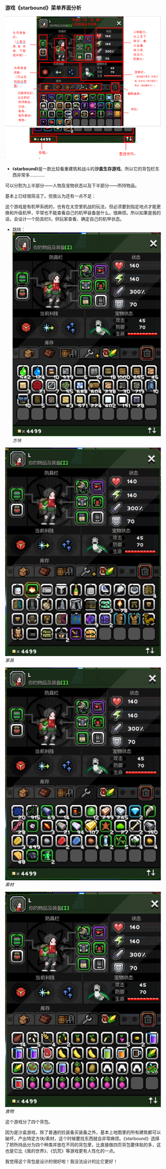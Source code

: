 ### 游戏《starbound》菜单界面分析

![](https://github.com/realwusang/pictures/blob/master/%E5%9B%BE%E7%89%87/QQ%E6%88%AA%E5%9B%BE20180523113148.png?raw=true)
![](https://github.com/realwusang/pictures/blob/master/%E5%9B%BE%E7%89%87/QQ%E6%88%AA%E5%9B%BE20180523113200.png?raw=true)

- 《**starbound**》是一款比较看重建筑和战斗的**沙盒生存游戏**。所以它的背包栏东西非常多…………

可以分割为上半部分——人物及宠物状态以及下半部分——所持物品。

基本上已经很简洁了。但我认为还有一点不足：

这个游戏是有机甲系统的，也有在太空里机战的玩法，但必须要到指定地点才能更换和升级机甲，平常也不能查看自己的机甲装备是什么，很麻烦。所以如果是我的话，会设计一个防具栏Ⅱ，供玩家查看、确定自己的机甲状态。

- 跳转：
![](https://github.com/realwusang/pictures/blob/master/%E5%9B%BE%E7%89%87/%E7%AC%AC%E4%B8%89%E6%9C%9F1.png?raw=true)
*方块*

![](https://github.com/realwusang/pictures/blob/master/%E5%9B%BE%E7%89%87/%E7%AC%AC%E4%B8%89%E6%9C%9F2.png?raw=true)
*家具*

![](https://github.com/realwusang/pictures/blob/master/%E5%9B%BE%E7%89%87/%E7%AC%AC%E4%B8%89%E6%9C%9F3.png?raw=true)
*素材*

![](https://github.com/realwusang/pictures/blob/master/%E5%9B%BE%E7%89%87/%E7%AC%AC%E4%B8%89%E6%9C%9F4.png?raw=true)
*食物*

这个游戏分了四个背包。

因为是沙盒游戏，除了普通的捡装备买装备之外，基本上地图里的所有建筑都可以破坏，产出特定方块/素材，这个时候要找东西就会非常麻烦。《starbound》选择了把所持品分为四个种类并放在不同的背包里，比直接做四页背包要体贴的多，这也是它比《我的世界》、《饥荒》等游戏更有人性化的一点。

我觉得这个背包是设计的很好啦！我没法设计的比它更好！
